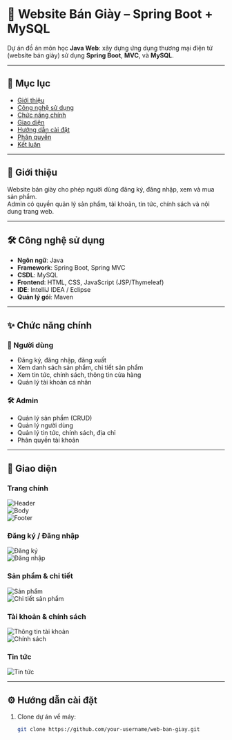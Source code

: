 # 🥿 Website Bán Giày – Spring Boot + MySQL  

Dự án đồ án môn học **Java Web**: xây dựng ứng dụng thương mại điện tử (website bán giày) sử dụng **Spring Boot**, **MVC**, và **MySQL**.  

---

## 📑 Mục lục
- [Giới thiệu](#-giới-thiệu)  
- [Công nghệ sử dụng](#-công-nghệ-sử-dụng)  
- [Chức năng chính](#-chức-năng-chính)  
- [Giao diện](#-giao-diện)  
- [Hướng dẫn cài đặt](#-hướng-dẫn-cài-đặt)  
- [Phân quyền](#-phân-quyền)  
- [Kết luận](#-kết-luận)  

---

## 🚀 Giới thiệu  
Website bán giày cho phép người dùng đăng ký, đăng nhập, xem và mua sản phẩm.  
Admin có quyền quản lý sản phẩm, tài khoản, tin tức, chính sách và nội dung trang web.  

---

## 🛠 Công nghệ sử dụng  
- **Ngôn ngữ**: Java  
- **Framework**: Spring Boot, Spring MVC  
- **CSDL**: MySQL  
- **Frontend**: HTML, CSS, JavaScript (JSP/Thymeleaf)  
- **IDE**: IntelliJ IDEA / Eclipse  
- **Quản lý gói**: Maven  

---

## ✨ Chức năng chính  
### 👤 Người dùng
- Đăng ký, đăng nhập, đăng xuất  
- Xem danh sách sản phẩm, chi tiết sản phẩm  
- Xem tin tức, chính sách, thông tin cửa hàng  
- Quản lý tài khoản cá nhân  

### 🛠 Admin
- Quản lý sản phẩm (CRUD)  
- Quản lý người dùng  
- Quản lý tin tức, chính sách, địa chỉ  
- Phân quyền tài khoản  

---

## 🎨 Giao diện  

### Trang chính  
![Header](https://github.com/user-attachments/assets/731a836d-2a9c-4107-aed6-ef1a6885f710)  
![Body](https://github.com/user-attachments/assets/7409975d-f435-4adc-ac8b-4aea6c70ad8b)  
![Footer](https://github.com/user-attachments/assets/ed03b7fc-2e88-41bc-803e-9a428a80d41b)  

### Đăng ký / Đăng nhập  
![Đăng ký](https://github.com/user-attachments/assets/7591eab1-ae50-4529-bb66-0531b258b7e5)  
![Đăng nhập](https://github.com/user-attachments/assets/8629c834-1403-4385-9e32-3668e6f7142a)  

### Sản phẩm & chi tiết  
![Sản phẩm](https://github.com/user-attachments/assets/72b7fbfd-e5be-4592-986b-9ee4eea29f82)  
![Chi tiết sản phẩm](https://github.com/user-attachments/assets/94290c6c-de2c-46be-8f94-bdbb3537eb1c)  

### Tài khoản & chính sách  
![Thông tin tài khoản](https://github.com/user-attachments/assets/273ea50d-6d2c-4a05-8f92-cc11262fc875)  
![Chính sách](https://github.com/user-attachments/assets/8dd6847b-d1f7-4ba6-b535-e20c9ca077d8)  

### Tin tức  
![Tin tức](https://github.com/user-attachments/assets/b6566098-c5d5-4e2a-9d3d-3f8e743ab7ad)  

---

## ⚙️ Hướng dẫn cài đặt  

1. Clone dự án về máy:  
   ```bash
   git clone https://github.com/your-username/web-ban-giay.git

